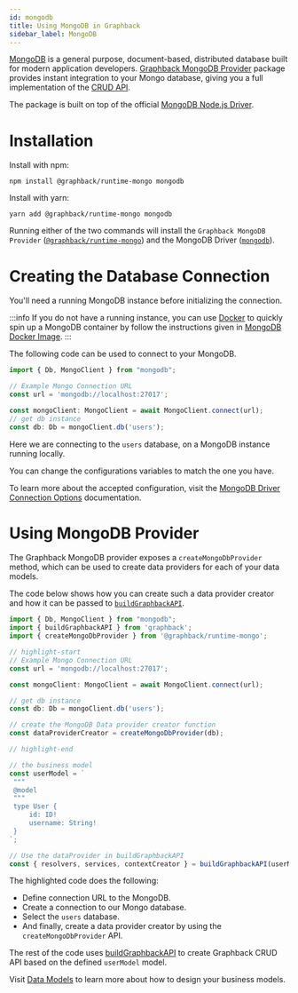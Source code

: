 ```yaml
---
id: mongodb
title: Using MongoDB in Graphback
sidebar_label: MongoDB 
---
```


[MongoDB](https://www.mongodb.com/) is a general purpose, document-based, distributed database built for modern application developers.
[Graphback MongoDB Provider](https://www.npmjs.com/package/@graphback/runtime-mongo) package provides instant integration to your Mongo database, giving you a full implementation of the [CRUD API](../crud/introduction.md). 

The package is built on top of the official [MongoDB Node.js Driver](https://mongodb.github.io/node-mongodb-native).

# Installation

Install with npm:

```shell
npm install @graphback/runtime-mongo mongodb
```

Install with yarn:

```shell
yarn add @graphback/runtime-mongo mongodb
```

Running either of the two commands will install the `Graphback MongoDB Provider` ([`@graphback/runtime-mongo`](https://www.npmjs.com/package/@graphback/runtime-mongo)) and the MongoDB Driver ([`mongodb`](https://www.npmjs.com/package/mongodb)).

# Creating the Database Connection

You'll need a running MongoDB instance before initializing the connection. 

:::info
If you do not have a running instance, you can use [Docker](https://www.docker.com/) to quickly spin up a MongoDB container by follow the instructions given in
[MongoDB Docker Image](https://hub.docker.com/_/mongo).
:::

The following code can be used to connect to your MongoDB.

```ts
import { Db, MongoClient } from "mongodb";

// Example Mongo Connection URL
const url = 'mongodb://localhost:27017';

const mongoClient: MongoClient = await MongoClient.connect(url);
// get db instance
const db: Db = mongoClient.db('users');
```

Here we are connecting to the `users` database, on a MongoDB instance running locally.

You can change the configurations variables to match the one you have.

To learn more about the accepted configuration, visit the [MongoDB Driver Connection Options](https://mongodb.github.io/node-mongodb-native/3.5/reference/connecting/) documentation.

# Using MongoDB Provider

The Graphback MongoDB provider exposes a `createMongoDbProvider` method, which can be used to create data providers for each of your  data models. 

The code below shows how you can create such a data provider creator and how it can be passed to [`buildGraphbackAPI`](../api/build-graphback-api.md).

```ts
import { Db, MongoClient } from "mongodb";
import { buildGraphbackAPI } from 'graphback';
import { createMongoDbProvider } from '@graphback/runtime-mongo';

// highlight-start
// Example Mongo Connection URL
const url = 'mongodb://localhost:27017';

const mongoClient: MongoClient = await MongoClient.connect(url);

// get db instance
const db: Db = mongoClient.db('users');

// create the MongoDB Data provider creator function
const dataProviderCreator = createMongoDbProvider(db);

// highlight-end

// the business model
const userModel = `
 """
 @model
 """
 type User {
     id: ID!
     username: String!
 }
`;

// Use the dataProvider in buildGraphbackAPI
const { resolvers, services, contextCreator } = buildGraphbackAPI(userModel, { dataProviderCreator });
```

The highlighted code does the following:
 - Define connection URL to the MongoDB.
 - Create a connection to our Mongo database.
 - Select the `users` database.
 - And finally, create a data provider creator by using the `createMongoDbProvider` API. 
  
The rest of the code uses [buildGraphbackAPI](../api/build-graphback-api) to create Graphback CRUD API based on the defined `userModel` model.

Visit [Data Models](../model/datamodel.md) to learn more about how to design your business models.
